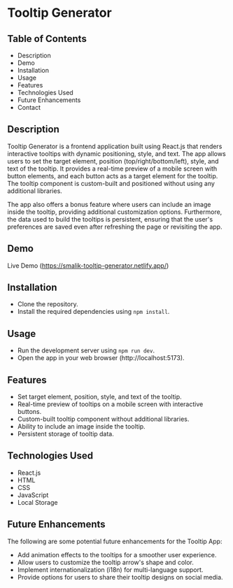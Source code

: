 # Tooltip Generator

## Table of Contents
- Description
- Demo
- Installation
- Usage
- Features
- Technologies Used
- Future Enhancements
- Contact

## Description
Tooltip Generator is a frontend application built using React.js that renders interactive tooltips with dynamic positioning, style, and text. The app allows users to set the target element, position (top/right/bottom/left), style, and text of the tooltip. It provides a real-time preview of a mobile screen with button elements, and each button acts as a target element for the tooltip. The tooltip component is custom-built and positioned without using any additional libraries.

The app also offers a bonus feature where users can include an image inside the tooltip, providing additional customization options. Furthermore, the data used to build the tooltips is persistent, ensuring that the user's preferences are saved even after refreshing the page or revisiting the app.

## Demo
Live Demo (https://smalik-tooltip-generator.netlify.app/)

## Installation
- Clone the repository.
- Install the required dependencies using `npm install`.

## Usage
- Run the development server using `npm run dev`.
- Open the app in your web browser (http://localhost:5173).

## Features
- Set target element, position, style, and text of the tooltip.
- Real-time preview of tooltips on a mobile screen with interactive buttons.
- Custom-built tooltip component without additional libraries.
- Ability to include an image inside the tooltip.
- Persistent storage of tooltip data.

## Technologies Used
- React.js
- HTML
- CSS
- JavaScript
- Local Storage

## Future Enhancements
The following are some potential future enhancements for the Tooltip App:
- Add animation effects to the tooltips for a smoother user experience.
- Allow users to customize the tooltip arrow's shape and color.
- Implement internationalization (i18n) for multi-language support.
- Provide options for users to share their tooltip designs on social media.
